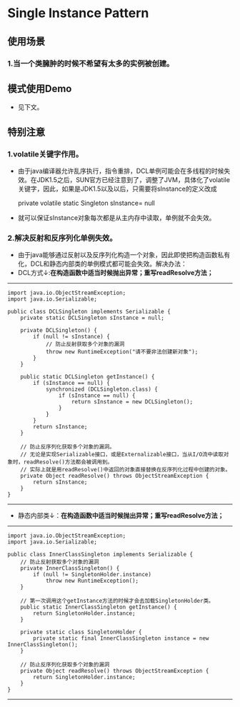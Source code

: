 # Single Instance Pattern

## 使用场景
### 1.当一个类臃肿的时候不希望有太多的实例被创建。

## 模式使用Demo
* 见下文。

## 特别注意
### 1.volatile关键字作用。
* 由于java编译器允许乱序执行，指令重排，DCL单例可能会在多线程的时候失效。在JDK1.5之后，SUN官方已经注意到了，调整了JVM，具体化了volatile关键字，因此，如果是JDK1.5以及以后，只需要将sInstance的定义改成

	private volatile static Singleton sInstance= null

* 就可以保证sInstance对象每次都是从主内存中读取，单例就不会失效。
### 2.解决反射和反序列化单例失效。
* 由于java能够通过反射以及反序列化构造一个对象，因此即使把构造函数私有化，DCL和静态内部类的单例模式都可能会失效。解决办法：
* DCL方式↓:**在构造函数中适当时候抛出异常；重写readResolve方法；**

---
	import java.io.ObjectStreamException;
	import java.io.Serializable;

	public class DCLSingleton implements Serializable {
		private static DCLSingleton sInstance = null;
	
		private DCLSingleton() {
			if (null != sInstance) {
				// 防止反射获取多个对象的漏洞
				throw new RuntimeException("请不要非法创建新对象");
			}
		}
	
		public static DCLSingleton getInstance() {
			if (sInstance == null) {
				synchronized (DCLSingleton.class) {
					if (sInstance == null) {
						return sInstance = new DCLSingleton();
					}
				}
			}
			return sInstance;
		}
	
		// 防止反序列化获取多个对象的漏洞。
		// 无论是实现Serializable接口，或是Externalizable接口，当从I/O流中读取对象时，readResolve()方法都会被调用到。
		// 实际上就是用readResolve()中返回的对象直接替换在反序列化过程中创建的对象。
		private Object readResolve() throws ObjectStreamException {
			return sInstance;
		}
	}

---
* 静态内部类↓：**在构造函数中适当时候抛出异常；重写readResolve方法；**

---
	import java.io.ObjectStreamException;
	import java.io.Serializable;

	public class InnerClassSingleton implements Serializable {
		// 防止反射获取多个对象的漏洞
		private InnerClassSingleton() {
			if (null != SingletonHolder.instance)
				throw new RuntimeException();
		}
	
		// 第一次调用这个getInstance方法的时候才会去加载SingletonHolder类。
		public static InnerClassSingleton getInstance() {
			return SingletonHolder.instance;
		}
	
		private static class SingletonHolder {
			private static final InnerClassSingleton instance = new InnerClassSingleton();
		}
	
		// 防止反序列化获取多个对象的漏洞
		private Object readResolve() throws ObjectStreamException {
			return SingletonHolder.instance;
		}
	}

---